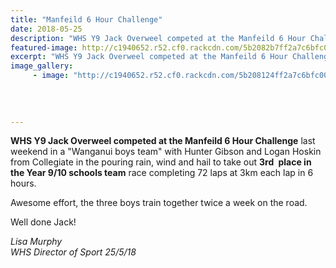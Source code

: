 ```yaml
---
title: "Manfeild 6 Hour Challenge"
date: 2018-05-25
description: "WHS Y9 Jack Overweel competed at the Manfeild 6 Hour Challenge in the Wanganui Boys Team..."
featured-image: http://c1940652.r52.cf0.rackcdn.com/5b2082b7ff2a7c6bfc002362/Jack-Overweel-1.gif
excerpt: "WHS Y9 Jack Overweel competed at the Manfeild 6 Hour Challenge  to taking out 3rd place in the Year 9/10 schools team race in the Wanganui Boys Team."
image_gallery:
     - image: "http://c1940652.r52.cf0.rackcdn.com/5b208124ff2a7c6bfc002360/Jack-Overweel-3.jpg"
    
    
    
    
---
```


<p><span><strong>WHS Y9 Jack Overweel competed at the Manfeild 6 Hour Challenge</strong> last weekend in a "Wanganui boys team" with Hunter Gibson and Logan Hoskin from Collegiate in the pouring rain, wind and hail to take out <strong>3rd&nbsp;</strong> <strong>place in the Year 9/10 schools team</strong> race completing 72 laps at 3km each lap in 6 hours. </span></p>
<p><span>Awesome effort, the three boys train together twice a week on the road.</span></p>
<p><span>Well done Jack!</span></p>
<p><em>Lisa Murphy</em><br /><em>WHS Director of Sport 25/5/18</em></p>

